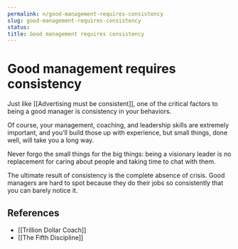 ```yaml
---
permalink: n/good-management-requires-consistency
slug: good-management-requires-consistency
status: 
title: Good management requires consistency
---
```

# Good management requires consistency

Just like [[Advertising must be consistent]], one of the critical factors to being a good manager is consistency in your behaviors.

Of course, your management, coaching, and leadership skills are extremely important, and you’ll build those up with experience, but small things, done well, will take you a long way.

Never forgo the small things for the big things: being a visionary leader is no replacement for caring about people and taking time to chat with them.

The ultimate result of consistency is the complete absence of crisis. Good managers are hard to spot because they do their jobs so consistently that you can barely notice it.

## References

- [[Trillion Dollar Coach]]
- [[The Fifth Discipline]]
